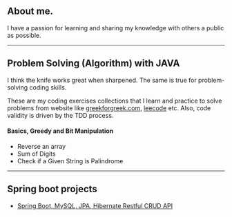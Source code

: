 ## About me.
I have a passion for learning and sharing my knowledge with others a public as possible. 
***
## Problem Solving (Algorithm) with JAVA
I think the knife works great when sharpened.
The same is true for problem-solving coding skills.
  
  These are my coding exercises collections that I learn and practice to solve problems from website like [greekforgreek.com](https://www.geeksforgeeks.org/), [leecode](https://leetcode.com/) etc. Also, code validity is driven by the TDD process.  

#### Basics, Greedy and Bit Manipulation
  - Reverse an array
  - Sum of Digits
  - Check if a Given String is Palindrome  
---

## Spring boot projects
  - [Spring Boot, MySQL, JPA, Hibernate Restful CRUD API](https://github.com/prateep/Springboot-Basic-CRUD-RestFul-API-Mysql-JPA-Hibernete.git)

